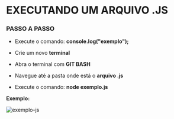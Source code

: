 # EXECUTANDO UM ARQUIVO .JS



### PASSO A PASSO

- Execute o comando: **console.log("exemplo");**

- Crie um novo **terminal**
- Abra o terminal com **GIT BASH**
- Navegue até a pasta onde está o **arquivo .js**
- Execute o comando: **node exemplo.js**



**Exemplo:** 



![exemplo-js](C:\Users\guilherme\Documents\Dio-Full-Stack-Developer\introdução-java-script\imagens\exemplo-js.PNG)
